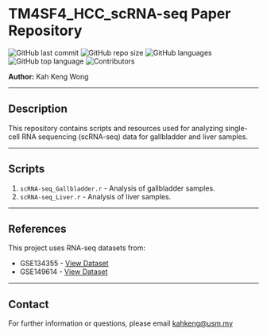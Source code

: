 # TM4SF4_HCC_scRNA-seq Paper Repository
![GitHub last commit](https://img.shields.io/github/last-commit/kahkengwong/TM4SF4_HCC_scRNA-seq)
![GitHub repo size](https://img.shields.io/github/repo-size/kahkengwong/TM4SF4_HCC_scRNA-seq)
![GitHub languages](https://img.shields.io/github/languages/count/kahkengwong/TM4SF4_HCC_scRNA-seq)
![GitHub top language](https://img.shields.io/github/languages/top/kahkengwong/TM4SF4_HCC_scRNA-seq)
![Contributors](https://img.shields.io/github/contributors/kahkengwong/TM4SF4_HCC_scRNA-seq)


**Author:** Kah Keng Wong  

---

## Description
This repository contains scripts and resources used for analyzing single-cell RNA sequencing (scRNA-seq) data for gallbladder and liver samples.

---

## **Scripts**
1. `scRNA-seq_Gallbladder.r` - Analysis of gallbladder samples.
2. `scRNA-seq_Liver.r` - Analysis of liver samples.

---

## **References**
This project uses RNA-seq datasets from:
- GSE134355 - [View Dataset](https://www.ncbi.nlm.nih.gov/geo/query/acc.cgi?acc=GSE134355)
- GSE149614 - [View Dataset](https://www.ncbi.nlm.nih.gov/geo/query/acc.cgi?acc=GSE149614)

---

## **Contact**
For further information or questions, please email [kahkeng@usm.my](mailto:kahkeng@usm.my)
